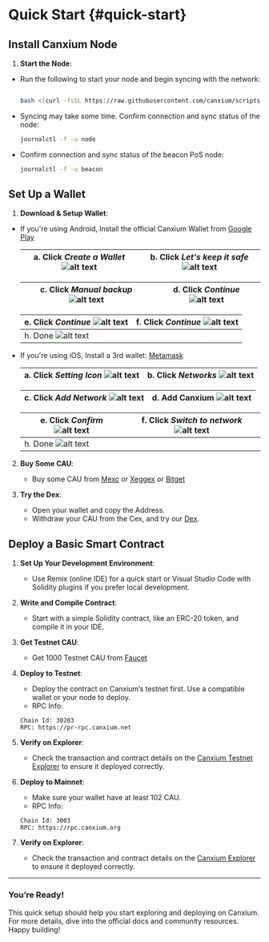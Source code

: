 <script setup>
import { VTCodeGroup, VTCodeGroupTab } from '@vue/theme'
</script>

# Quick Start {#quick-start}

## Install Canxium Node

1. **Start the Node**:
  - Run the following to start your node and begin syncing with the network:
    ```bash
    
    bash <(curl -fsSL https://raw.githubusercontent.com/canxium/scripts/refs/heads/main/beacon.sh)
    ```
  - Syncing may take some time. Confirm connection and sync status of the node:
    ```bash
    journalctl -f -u node
    ```
  - Confirm connection and sync status of the beacon PoS node:
     ```bash
     journalctl -f -u beacon
     ```

## Set Up a Wallet

1. **Download & Setup Wallet**:
  - If you're using Android, Install the official Canxium Wallet from [Google Play](https://play.google.com/store/apps/details?id=com.canxium.mobile)

    | a. Click *Create a Wallet* ![alt text](./images/canxium_image.png)    | b. Click *Let's keep it safe* ![alt text](./images/canxium_image_2.png) |
    | -------- | ------- |

    | c. Click *Manual backup* ![alt text](./images/canxium_image_3.png)    | d. Click *Continue* ![alt text](./images/canxium_image_4.png) |
    | -------- | ------- |


    | e. Click *Continue* ![alt text](./images/canxium_image_5.png)    | f. Click *Continue* ![alt text](./images/canxium_image_7.png) |
    | -------- | ------- |
    | h. Done ![alt text](./images/canxium_image_8.png) | |

    
  - If you're using iOS, Install a 3rd wallet: [Metamask](https://metamask.io/download/)

    | a. Click *Setting Icon* ![alt text](./images/metamask_image.png)    | b. Click *Networks* ![alt text](./images/metamask_image_1.png) |
    | -------- | ------- |

    | c. Click *Add Network* ![alt text](./images/metamask_image_2.png)    | d. Add Canxium ![alt text](./images/metamask_image_3.png) |
    | -------- | ------- |


    | e. Click *Confirm* ![alt text](./images/metamask_image_4.png)    | f. Click *Switch to network* ![alt text](./images/metamask_image_5.png) |
    | -------- | ------- |
    | h. Done ![alt text](./images/metamask_image_6.png) | |

2. **Buy Some CAU**:
   - Buy some CAU from [Mexc](https://www.mexc.com/exchange/CAU_USDT) or [Xeggex](https://xeggex.com/market/CAU_USDT) or [Bitget](https://www.bitget.com/spot/CAUUSDT)

3. **Try the Dex**:
   - Open your wallet and copy the Address.
   - Withdraw your CAU from the Cex, and try our [Dex](https://app.canxium.org/).

## Deploy a Basic Smart Contract

1. **Set Up Your Development Environment**:
   - Use Remix (online IDE) for a quick start or Visual Studio Code with Solidity plugins if you prefer local development.

2. **Write and Compile Contract**:
   - Start with a simple Solidity contract, like an ERC-20 token, and compile it in your IDE.

3. **Get Testnet CAU**:
   - Get 1000 Testnet CAU from [Faucet](https://faucet.canxium.org/)

4. **Deploy to Testnet**:
   - Deploy the contract on Canxium’s testnet first. Use a compatible wallet or your node to deploy.
   - RPC Info:
   ```
   Chain Id: 30203
   RPC: https://pr-rpc.canxium.net
   ```

5. **Verify on Explorer**:
   - Check the transaction and contract details on the [Canxium Testnet Explorer](https://testnet-scan.canxium.net/) to ensure it deployed correctly.


4. **Deploy to Mainnet**:
   - Make sure your wallet have at least 102 CAU.
   - RPC Info:
   ```
   Chain Id: 3003
   RPC: https://rpc.canxium.org
   ```

5. **Verify on Explorer**:
   - Check the transaction and contract details on the [Canxium Explorer](https://scan.canxium.org/) to ensure it deployed correctly.
---

### You’re Ready!

This quick setup should help you start exploring and deploying on Canxium. For more details, dive into the official docs and community resources. Happy building!
